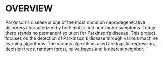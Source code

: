 # OVERVIEW

Parkinson's disease is one of the most common neurodegenerative disorders characterized by both motor and non-motor symptoms. Today there stands no permanent solution for Parkinson’s disease. This project focuses on the detection of Parkinson's disease through various machine learning algorithms. The various algortihms used are logistic regression, decision trees, random forest, naive bayes and k-nearest neighbor.
